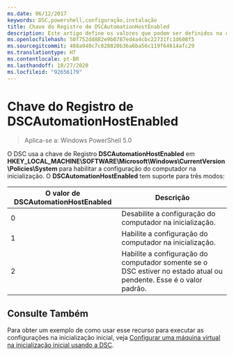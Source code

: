 ```yaml
---
ms.date: 06/12/2017
keywords: DSC,powershell,configuração,instalação
title: Chave do Registro de DSCAutomationHostEnabled
description: Este artigo define os valores que podem ser definidos na chave do Registro DSCAutomationHostEnabled
ms.openlocfilehash: 50f752dd882e9b0787ed4a4cbc22731fc1d608f5
ms.sourcegitcommit: 488a940c7c828820b36a6ba56c119f64614afc29
ms.translationtype: HT
ms.contentlocale: pt-BR
ms.lasthandoff: 10/27/2020
ms.locfileid: "92656179"
---
```

# <a name="dscautomationhostenabled-registry-key"></a>Chave do Registro de DSCAutomationHostEnabled

> Aplica-se a: Windows PowerShell 5.0

O DSC usa a chave de Registro **DSCAutomationHostEnabled** em **HKEY_LOCAL_MACHINE\SOFTWARE\Microsoft\Windows\CurrentVersion\Policies\System** para habilitar a configuração do computador na inicialização. O **DSCAutomationHostEnabled** tem suporte para três modos:

| O valor de DSCAutomationHostEnabled |                                              Descrição                                              |
| ------------------------------ | ----------------------------------------------------------------------------------------------------- |
| 0                              | Desabilite a configuração do computador na inicialização.                                                           |
| 1                              | Habilite a configuração do computador na inicialização.                                                            |
| 2                              | Habilite a configuração do computador somente se o DSC estiver no estado atual ou pendente. Esse é o valor padrão. |

## <a name="see-also"></a>Consulte Também

Para obter um exemplo de como usar esse recurso para executar as configurações na inicialização inicial, veja [Configurar uma máquina virtual na inicialização inicial usando a DSC](bootstrapDsc.md).
